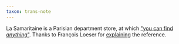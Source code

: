 ```yaml
---
taxon: trans-note
---
```


La Samaritaine is a Parisian department store, at which ["you can find _anything_"](https://www.youtube.com/watch?v=Eig_xMDHp40). Thanks to François Loeser for [explaining](https://twitter.com/dererumnatura_/status/1566120724988846085) the reference.
